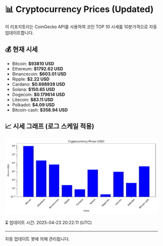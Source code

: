 
# 📊 Cryptocurrency Prices (Updated)

이 리포지토리는 CoinGecko API를 사용하여 코인 TOP 10 시세를 10분가격으로 자동 업데이트합니다.

## 💰 현재 시세
- Bitcoin: **$93810 USD**
- Ethereum: **$1792.62 USD**
- Binancecoin: **$603.01 USD**
- Ripple: **$2.22 USD**
- Cardano: **$0.698939 USD**
- Solana: **$150.65 USD**
- Dogecoin: **$0.179614 USD**
- Litecoin: **$83.11 USD**
- Polkadot: **$4.09 USD**
- Bitcoin-cash: **$358.94 USD**

## 📈 시세 그래프 (로그 스케일 적용)
![Crypto Prices](crypto_prices.png)

⏳ 업데이트 시간: 2025-04-23 20:22:11 (UTC)

---
자동 업데이트 봇에 의해 관리됩니다.
